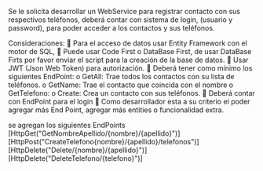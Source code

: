 Se le solicita desarrollar un WebService para registrar contacto con sus respectivos teléfonos,
deberá contar con sistema de login, (usuario y password), para poder acceder a los contactos y
sus teléfonos.

Consideraciones:
 Para el acceso de datos usar Entity Framework con el motor de SQL,
 Puede usar Code First o DataBase First, de usar DataBase Firts por favor enviar el
script para la creación de la base de datos.
 Usar JWT (Json Web Token) para autorización.
 Deberá tener como mínimo los siguientes EndPoint:
o GetAll: Trae todos los contactos con su lista de teléfonos.
o GetName: Trae el contacto que coincida con el nombre
o GetTelefono:
o Create: Crea un contacto con sus teléfonos.
 Deberá contar con EndPoint para el login
 Como desarrollador esta a su criterio el poder agregar más End Point, agregar más
entities o funcionalidad extra.

se agregan los siguientes EndPoints
[HttpGet("GetNombreApellido/{nombre}/{apellido}")]
[HttpPost("CreateTelefono{nombre}/{apellido}/telefonos")]
[HttpDelete("Delete/{nombre}/{apellido}")]
[HttpDelete("DeleteTelefono/{telefono}")]
